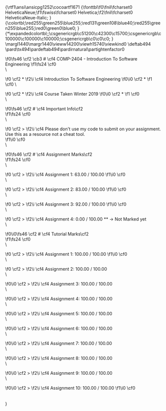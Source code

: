 {\rtf1\ansi\ansicpg1252\cocoartf1671
{\fonttbl\f0\fnil\fcharset0 HelveticaNeue;\f1\fswiss\fcharset0 Helvetica;\f2\fnil\fcharset0 HelveticaNeue-Italic;
}
{\colortbl;\red255\green255\blue255;\red131\green108\blue40;\red255\green255\blue255;\red0\green0\blue0;
}
{\*\expandedcolortbl;;\csgenericrgb\c51200\c42300\c15700;\csgenericrgb\c100000\c100000\c100000;\csgenericrgb\c0\c0\c0;
}
\margl1440\margr1440\vieww14200\viewh15740\viewkind0
\deftab494
\pard\tx494\pardeftab494\pardirnatural\partightenfactor0

\f0\fs46 \cf2 \cb3 # \cf4 COMP-2404 - Introduction To Software Engineering
\f1\fs24 \cf0 \
\

\f0 \cf2 *
\f2\i \cf4 Introduction To Software Engineering
\f0\i0 \cf2 *
\f1 \cf0 \

\f0 \cf2 *
\f2\i \cf4 Course Taken Winter 2019
\f0\i0 \cf2 *
\f1 \cf0 \
\

\f0\fs46 \cf2 # \cf4 Important Info\cf2  
\f1\fs24 \cf0 \
\

\f0 \cf2 >
\f2\i \cf4 Please don't use my code to submit on your assignment. Use this as a resource not a cheat tool.   
\f1\i0 \cf0 \
\

\f0\fs46 \cf2 # \cf4 Assignment Marks\cf2   
\f1\fs24 \cf0 \
\

\f0 \cf2 >
\f2\i \cf4 Assignment 1: 63.00 / 100.00
\f1\i0 \cf0 \
\

\f0 \cf2 >
\f2\i \cf4 Assignment 2: 83.00 / 100.00
\f1\i0 \cf0 \
\

\f0 \cf2 >
\f2\i \cf4 Assignment 3: 92.00 / 100.00
\f1\i0 \cf0 \
\

\f0 \cf2 >
\f2\i \cf4 Assignment 4: 0.00 / 100.00 ** -> Not Marked yet\
\

\f0\i0\fs46 \cf2 # \cf4 Tutorial Marks\cf2   
\f1\fs24 \cf0 \
\

\f0 \cf2 >
\f2\i \cf4 Assignment 1: 100.00 / 100.00
\f1\i0 \cf0 \
\

\f0 \cf2 >
\f2\i \cf4 Assignment 2: 100.00 / 100.00\
\

\f0\i0 \cf2 >
\f2\i \cf4 Assignment 3: 100.00 / 100.00\
\

\f0\i0 \cf2 >
\f2\i \cf4 Assignment 4: 100.00 / 100.00\
\

\f0\i0 \cf2 >
\f2\i \cf4 Assignment 5: 100.00 / 100.00\
\

\f0\i0 \cf2 >
\f2\i \cf4 Assignment 6: 100.00 / 100.00\
\

\f0\i0 \cf2 >
\f2\i \cf4 Assignment 7: 100.00 / 100.00\
\

\f0\i0 \cf2 >
\f2\i \cf4 Assignment 8: 100.00 / 100.00\
\

\f0\i0 \cf2 >
\f2\i \cf4 Assignment 9: 100.00 / 100.00\
\

\f0\i0 \cf2 >
\f2\i \cf4 Assignment 10: 100.00 / 100.00
\f1\i0 \cf0 \
\
\
}
